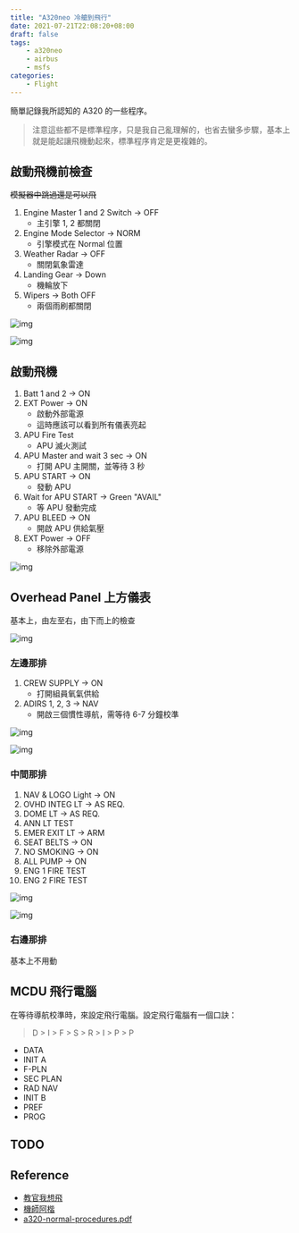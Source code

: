 ```yaml
---
title: "A320neo 冷艙到飛行"
date: 2021-07-21T22:08:20+08:00
draft: false
tags: 
    - a320neo
    - airbus
    - msfs
categories:
    - Flight
---
```


簡單記錄我所認知的 A320 的一些程序。

<!--more-->

> 注意這些都不是標準程序，只是我自己亂理解的，也省去蠻多步驟，基本上就是能起讓飛機動起來，標準程序肯定是更複雜的。

## 啟動飛機前檢查

~~模擬器中跳過還是可以飛~~

1. Engine Master 1 and 2 Switch -> OFF
   * 主引擎 1, 2 都關閉
2. Engine Mode Selector -> NORM
   * 引擎模式在 Normal 位置
3. Weather Radar -> OFF
   * 關閉氣象雷達
4. Landing Gear -> Down
   * 機輪放下
5. Wipers -> Both OFF
   * 兩個雨刷都關閉

![img](https://imagedelivery.net/cdkaXPuFls5qlrh3GM4hfA/7e29f7e1-bf0b-44d4-7589-29286ed81b00/large)

![img](https://imagedelivery.net/cdkaXPuFls5qlrh3GM4hfA/ca5109ba-4baf-40e3-850e-ee4002882c00/large)

## 啟動飛機

1. Batt 1 and 2 -> ON
2. EXT Power -> ON
   * 啟動外部電源
   * 這時應該可以看到所有儀表亮起
3. APU Fire Test
   * APU 滅火測試
4. APU Master and wait 3 sec -> ON
   * 打開 APU 主開關，並等待 3 秒
5. APU START -> ON
   * 發動 APU
6. Wait for APU START -> Green "AVAIL"
   * 等 APU 發動完成
7. APU BLEED -> ON
   * 開啟 APU 供給氣壓
8. EXT Power -> OFF
   * 移除外部電源

![img](https://imagedelivery.net/cdkaXPuFls5qlrh3GM4hfA/bcc428a6-c065-4bc3-0d19-ad204b860700/large)

## Overhead Panel 上方儀表

基本上，由左至右，由下而上的檢查

![img](https://imagedelivery.net/cdkaXPuFls5qlrh3GM4hfA/4aa17d2f-419c-40e6-09f8-e31ca2833a00/large)

### 左邊那排

1. CREW SUPPLY -> ON
   * 打開組員氧氣供給
2. ADIRS 1, 2, 3 -> NAV
   * 開啟三個慣性導航，需等待 6-7 分鐘校準

![img](https://imagedelivery.net/cdkaXPuFls5qlrh3GM4hfA/b25f2e34-5ff9-4534-4fc2-927961a5ce00/large)

![img](https://imagedelivery.net/cdkaXPuFls5qlrh3GM4hfA/16fb299e-1847-4767-8093-aa0d058cd400/large)

### 中間那排

1. NAV & LOGO Light -> ON
2. OVHD INTEG LT -> AS REQ.
3. DOME LT -> AS REQ.
4. ANN LT TEST
5. EMER EXIT LT -> ARM
6. SEAT BELTS -> ON
7. NO SMOKING -> ON
8. ALL PUMP -> ON
9. ENG 1 FIRE TEST
10. ENG 2 FIRE TEST

![img](https://imagedelivery.net/cdkaXPuFls5qlrh3GM4hfA/e5f05a70-bc36-4bc3-fff2-61f413e6b900/large)

![img](https://imagedelivery.net/cdkaXPuFls5qlrh3GM4hfA/613ca5d3-3519-4c5d-cb82-4f9371e1d500/large)

### 右邊那排

基本上不用動

## MCDU 飛行電腦

在等待導航校準時，來設定飛行電腦。設定飛行電腦有一個口訣：

> D > I > F > S > R > I > P > P

* DATA
* INIT A
* F-PLN
* SEC PLAN
* RAD NAV
* INIT B
* PREF
* PROG

## TODO

## Reference

* [教官我想飛](https://www.youtube.com/channel/UCDKKDx4mNVI7vONL1vqTx7g)
* [機師阿楷](https://www.youtube.com/channel/UCOHc8xzWD25Nn-snDBJUMGQ)
* [a320-normal-procedures.pdf](https://www.theairlinepilots.com/forumarchive/a320/a320-normal-procedures.pdf)
